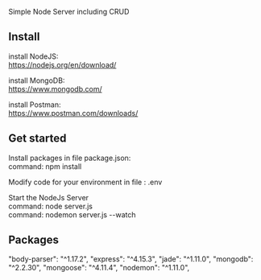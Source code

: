 Simple Node Server including CRUD 

## Install

install NodeJS:<br/>
https://nodejs.org/en/download/

install MongoDB:<br/>
https://www.mongodb.com/

install Postman:<br/>
https://www.postman.com/downloads/

## Get started

Install packages in file package.json: <br/>
command: npm install<br/>

Modify code for your environment in file : .env<br/>

Start the NodeJs Server<br/>
command: node server.js<br/>
command: nodemon server.js --watch<br/>

## Packages 

"body-parser": "^1.17.2",
"express": "^4.15.3",
"jade": "^1.11.0",
"mongodb": "^2.2.30",
"mongoose": "^4.11.4",
"nodemon": "^1.11.0",


